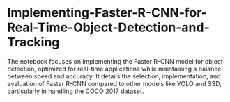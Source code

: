 # Implementing-Faster-R-CNN-for-Real-Time-Object-Detection-and-Tracking
 The notebook focuses on implementing the Faster R-CNN model for object detection, optimized for real-time applications while maintaining a balance between speed and accuracy. It details the selection, implementation, and evaluation of Faster R-CNN compared to other models like YOLO and SSD, particularly in handling the COCO 2017 dataset.
